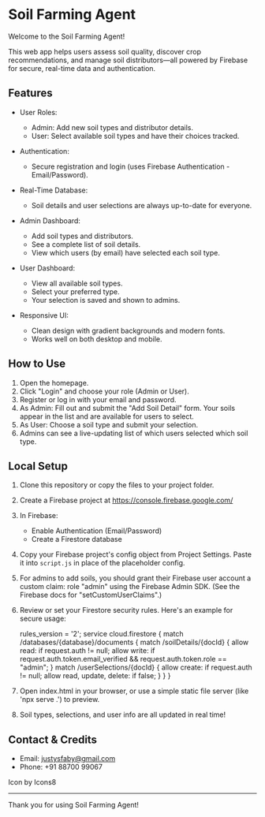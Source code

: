 Soil Farming Agent
==================

Welcome to the Soil Farming Agent!

This web app helps users assess soil quality, discover crop recommendations, and manage soil distributors—all powered by Firebase for secure, real-time data and authentication.

Features
--------

- User Roles:
  - Admin: Add new soil types and distributor details.
  - User: Select available soil types and have their choices tracked.

- Authentication:
  - Secure registration and login (uses Firebase Authentication - Email/Password).

- Real-Time Database:
  - Soil details and user selections are always up-to-date for everyone.

- Admin Dashboard:
  - Add soil types and distributors.
  - See a complete list of soil details.
  - View which users (by email) have selected each soil type.

- User Dashboard:
  - View all available soil types.
  - Select your preferred type.
  - Your selection is saved and shown to admins.

- Responsive UI:
  - Clean design with gradient backgrounds and modern fonts.
  - Works well on both desktop and mobile.


How to Use
----------

1. Open the homepage.
2. Click "Login" and choose your role (Admin or User).
3. Register or log in with your email and password.
4. As Admin: Fill out and submit the "Add Soil Detail" form. Your soils appear in the list and are available for users to select.
5. As User: Choose a soil type and submit your selection.
6. Admins can see a live-updating list of which users selected which soil type.


Local Setup
-----------

1. Clone this repository or copy the files to your project folder.

2. Create a Firebase project at https://console.firebase.google.com/

3. In Firebase:
   - Enable Authentication (Email/Password)
   - Create a Firestore database

4. Copy your Firebase project's config object from Project Settings. Paste it into `script.js` in place of the placeholder config.

5. For admins to add soils, you should grant their Firebase user account a custom claim: role "admin" using the Firebase Admin SDK. (See the Firebase docs for "setCustomUserClaims".)

6. Review or set your Firestore security rules. Here's an example for secure usage:

   rules_version = '2';
   service cloud.firestore {
     match /databases/{database}/documents {
       match /soilDetails/{docId} {
         allow read: if request.auth != null;
         allow write: if request.auth.token.email_verified && request.auth.token.role == "admin";
       }
       match /userSelections/{docId} {
         allow create: if request.auth != null;
         allow read, update, delete: if false;
       }
     }
   }

7. Open index.html in your browser, or use a simple static file server (like 'npx serve .') to preview.

8. Soil types, selections, and user info are all updated in real time!


Contact & Credits
-----------------
- Email: justysfaby@gmail.com
- Phone: +91 88700 99067

Icon by Icons8

----

Thank you for using Soil Farming Agent!
